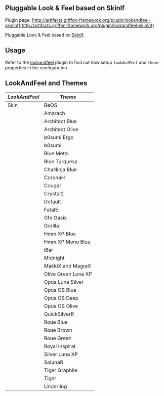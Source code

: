 
Pluggable Look & Feel based on Skinlf
-------------------------------------

Plugin page: [http://artifacts.griffon-framework.org/plugin/lookandfeel-skinlnf](http://artifacts.griffon-framework.org/plugin/lookandfeel-skinlnf)


Pluggable Look & Feel based on [Skinlf][1].

Usage
-----

Refer to the [lookandfeel][2] plugin to find out how setup `lookAndFeel` and `theme` properties in the configuration.

LookAndFeel and Themes
----------------------

| *LookAndFeel* | *Theme*             |
| ------------- | ------------------- |
| Skin          | BeOS                |
|               | Amarach             |
|               | Architect Blue      |
|               | Architect Olive     |
|               | b0sumi Ergo         |
|               | b0sumi              |
|               | Blue Metal          |
|               | Blue Turquesa       |
|               | ChaNinja Blue       |
|               | CoronaH             |
|               | Cougar              |
|               | Crystal2            |
|               | Default             |
|               | FatalE              |
|               | Gfx Oasis           |
|               | Gorilla             |
|               | Hmm XP Blue         |
|               | Hmm XP Mono Blue    |
|               | iBar                |
|               | Midnight            |
|               | MakkiX and MagraX   |
|               | Olive Green Luna XP |
|               | Opus Luna Silver    |
|               | Opus OS Blue        |
|               | Opus OS Deep        |
|               | Opus OS Olive       |
|               | QuickSilverR        |
|               | Roue Blue           |
|               | Roue Brown          |
|               | Roue Green          |
|               | Royal Inspirat      |
|               | Silver Luna XP      |
|               | SolunaR             |
|               | Tiger Graphite      |
|               | Tiger               |
|               | Underling           |

[1]: http://l2fprod.com/skinlf
[2]: /plugin/lookandfeel


